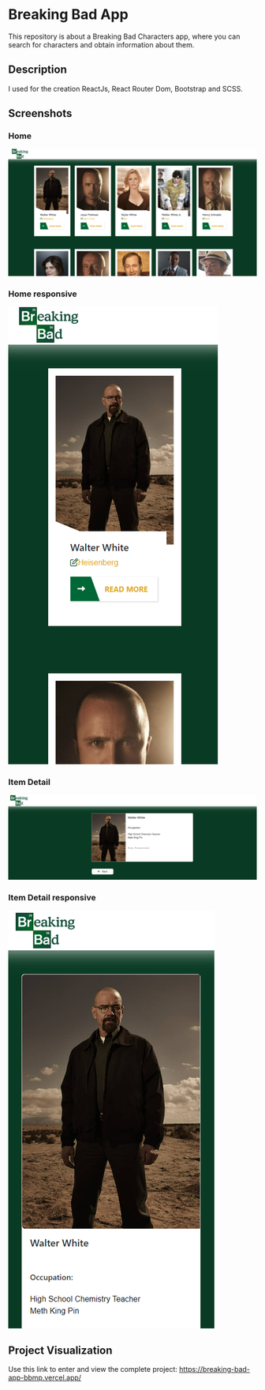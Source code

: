# Breaking Bad App

This repository is about a Breaking Bad Characters app, where you can search for characters and obtain information about them.

## Description

I used for the creation ReactJs, React Router Dom, Bootstrap and SCSS.

## Screenshots

### Home 

![](imgGi/home2.png)

### Home responsive

![](imgGi/home1.png)

### Item Detail

![](imgGi/item1.png)

### Item Detail responsive

![](imgGi/item2.png)

## Project Visualization

Use this link to enter and view the complete project: https://breaking-bad-app-bbmp.vercel.app/